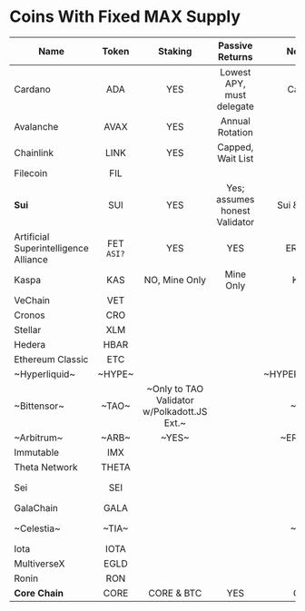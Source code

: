 
# Coins With Fixed MAX Supply

| Name                                       | Token             | Staking                                    | Passive Returns                | Network         | Max Supply                             | Acceptable Tokenomics  | Whitepaper                                                                                                                                               |
| ------                                     |  :-----:          | :-------:                                  | :---------------:              | :-------:       | :----------:                           | :----------:           | :-------:                                                                                                                                                |
| Cardano                                    | ADA               |   YES                                      | Lowest APY, must delegate      | Cardano         | 45,000,000,000                         | Nope, already in it    |  [1](https://docs.cardano.org/about-cardano/contributions/) - [2](https://arxiv.org/pdf/2012.15254.pdf)                                                                            |
| Avalanche                                  | AVAX              |   YES                                      | Annual Rotation                |   ERC           | 720,000,000                            |                        |  [Link](https://cdn.prod.website-files.com/5d80307810123f5ffbb34d6e/6008d7bbf8b10d1eb01e7e16_Avalanche%20Platform%20Whitepaper.pdf) - [Other](https://www.avalabs.org/whitepapers) |
| Chainlink                                  | LINK              |   YES                                      | Capped, Wait List              |   ERC           | 1,000,000,000                          |                        |  [Download](https://research.chain.link/whitepaper-v2.pdf)                                                                                                                     |
| Filecoin                                   | FIL               |                                            |                                |                 | 1,959,768,458                          |                        |  [Download](https://filecoin.io/filecoin.pdf)                                                                                                                                  |
| **Sui**                                        | SUI               |  YES                                   | Yes; assumes honest Validator  | Sui & Bridges   | 10,000,000,000                         | _**LOOKUP**_           |  [1](https://docs.sui.io/paper/sui.pdf) - [2](https://docs.sui.io/paper/tokenomics.pdf)                                                                                        |
| Artificial Superintelligence Alliance      | FET <br>`ASI?`    |   YES                                      |         YES                    | ERC/BNB         | 2,719,493,896 <br> `New tokenomics ?`  | `WAITING NO TRANSITION`|  [1](https://fetch.ai/blog/fetch-ai-economics-white-paper) - [2](https://docs.superintelligence.io/artificial-superintelligence-alliance)                                      |
| Kaspa                                      | KAS               |NO, Mine Only                                            | Mine Only                             |Kaspa                 | 28,704,026,601                         | `Fair Launch`<br> no pre-mine      |  [Library](https://kaspa.org/publications/)                                                                                                                                    |
| VeChain                                    | VET               |                                            |                                |                 | 86,712,634,466                         |                        |  [Download](https://www.vechain.org/assets/whitepaper/whitepaper-1-0.pdf)                                                                                                      |
| Cronos                                     | CRO               |                                            |                                |                 | 30,000,000,000                         |                        |  [Link](https://whitepaper.cronos.org/)                                                                                                                                        |
| Stellar                                    | XLM               |                                            |                                |                 | 50,001,786,911                         |                        |  [Download](https://cdn.sanity.io/files/e2r40yh6/production-i18n/39856a57fa0c6e7d646b7db88f48f17688693fe4.pdf?dl=stellar-consensus-protocol.pdf)                               |
| Hedera                                     | HBAR              |                                            |                                |                 | 50,000,000,000                         |                        |  [Library](https://hedera.com/papers)                                                                                                                                          |
| Ethereum Classic                           | ETC               |                                            |                                |                 | 210,700,000                            |                        |  [Library](https://ethereumclassic.org/knowledge/foundation)                                                                                                                   |
| ~Hyperliquid~                              | ~HYPE~            |                                            |                                | ~HYPER/ETH/ARB~ | ~1,000,000,000~                        | ~UNK~                  |  ~[Gitbook](https://hyperliquid.gitbook.io/hyperliquid-docs)~                                                                                                                   |
| ~Bittensor~                                | ~TAO~             | ~Only to TAO Validator w/Polkadott.JS Ext.~|                                | ~UNK~           | ~21,000,000~                           |                        |  ~[Link](https://bittensor.com/whitepaper)~                                                                                                                                      |
| ~Arbitrum~                                 | ~ARB~             | ~YES~                                      |                                | ~ERC/ARB~       | ~10,000,000,000~                       |                        | ~[Git](https://docs.arbitrum.io/welcome/get-started)~                                                                                                                           |
| Immutable                                  | IMX               |                                            |                                |                 | 2,000,000,000                          |                        |  [Download](https://uploads-ssl.webflow.com/646557ee455c3e16e4a9bcb3/6499367de527dd82ab7475a3_Immutable%20Whitepaper%20Update%202023%20(3).pdf)                                |
| Theta Network                              | THETA             |                                            |                                |                 | 1,000,000,000                          |                        |  [Library](https://www.thetatoken.org/docs)                                                                                                                                    |
| Sei                                        | SEI               |                                            |                                |                 | 10,000,000,000                         |                        |  [Github](https://github.com/sei-protocol/sei-chain/blob/main/whitepaper/Sei_Whitepaper.pdf) - [Web](https://www.sei.io/)                                                      |
| GalaChain                                  | GALA              |                                            |                                |                 | 50,000,000,000                         |                        |  [Downlaod](https://news.gala.com/wp-content/uploads/2024/10/GalaChain-Decentralization-White-Paper-DRAFT.pdf)                                                                 |
| ~Celestia~                                 | ~TIA~             |                                            |                                | ~UNK~           | ~100,000,000~                          | ~MOSTLY INVESTORS~     |  ~[Docs](https://docs.celestia.org/) - [1](https://arxiv.org/abs/1905.09274/) - [2](https://arxiv.org/abs/1809.09044/) - [3](https://discovery.ucl.ac.uk/id/eprint/10117245/)~   |
| Iota                                       | IOTA              |                                            |                                |                 | 4,600,000,000                          |                        |  [Library](https://www.iota.org/foundation/research-papers)                                                                                                                    |
| MultiverseX                                | EGLD              |                                            |                                |                 | 31,415,926                             |                        |  [Download](https://files.multiversx.com/multiversx-whitepaper.pdf)                                                                                                            |
| Ronin                                      | RON               |                                            |                                |                 | 1,000,000,000                          |                        |  [Download](https://docs.roninchain.com/basics/white-paper)                                                                                                                    |
| **Core Chain**                             | CORE              | CORE & BTC                                 |        YES                     | CORE            | 2,100,000,000                          | _**LOOKUP**_           |  [Git](https://whitepaper.coredao.org/core-white-paper-v1.0.7)                                                                                                                 |



























